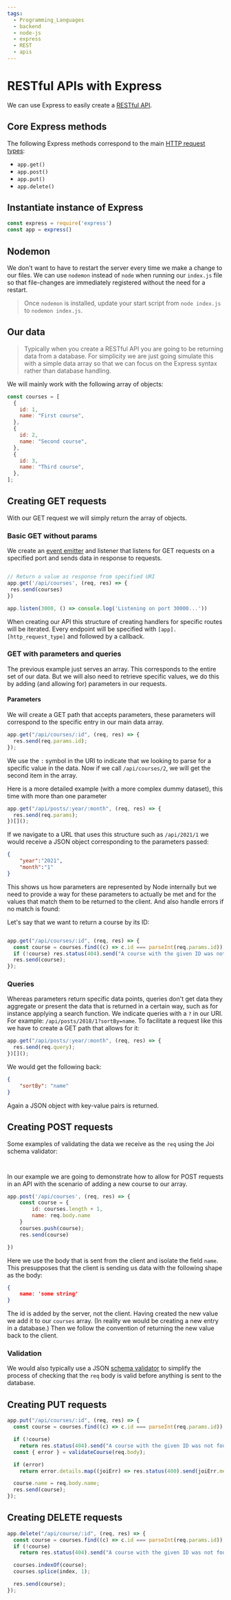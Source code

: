 ```yaml
---
tags:
  - Programming_Languages
  - backend
  - node-js
  - express
  - REST
  - apis
---
```


# RESTful APIs with Express
We can use Express to easily create a [RESTful API](../../Databases/RESTful_APIs.md).

## Core Express methods

The following Express methods correspond to the main [HTTP request types](../../Databases/HTTP%20request%20types.md):

* `app.get()`
* `app.post()`
* `app.put()`
* `app.delete()`

## Instantiate instance of Express

````js
const express = require('express')
const app = express()

````

## Nodemon

We don't want to have to restart the server every time we make a change to our files. We can use `nodemon` instead of `node` when running our `index.js` file so that file-changes are immediately registered without the need for a restart. 

> Once `nodemon` is installed, update your start script from `node index.js` to `nodemon index.js`.

## Our data

> Typically when you create a RESTful API you are going to be returning data from a database. For simplicity we are just going simulate this with a simple data array so that we can focus on the Express syntax rather than database handling.

We will mainly work with the following array of objects:

````js
const courses = [
  {
    id: 1,
    name: "First course",
  },
  {
    id: 2,
    name: "Second course",
  },
  {
    id: 3,
    name: "Third course",
  },
];
````

## Creating GET requests
With our GET request we will simply return the array of objects.

### Basic GET without params

We create an [event emitter](Events%20module.md#event-emitters) and listener that listens for GET requests on a specified port and sends data in response to requests. 

````js

// Return a value as response from specified URI
app.get('/api/courses', (req, res) => {
 res.send(courses)
})

app.listen(3000, () => console.log('Listening on port 30000...'))
````

When creating our API this structure of creating handlers for specific routes will be iterated. Every endpoint will be specified with `[app].[http_request_type]` and followed by a callback.
### GET with parameters and queries

The previous example just serves an array. This corresponds to the entire set of our data. But we will also need to retrieve specific values, we do this by adding (and allowing for) parameters in our requests.

#### Parameters

We will create a GET path that accepts parameters, these parameters will correspond to the specific entry in our main data array. 

````js
app.get("/api/courses/:id", (req, res) => {
  res.send(req.params.id);
});
````

We use the `:` symbol in the URI to indicate that we looking to parse for a specific value in the data. Now if we call `/api/courses/2`, we will get the second item in the array.

Here is a more detailed example (with a more complex dummy dataset), this time with more than one parameter 

````js
app.get("/api/posts/:year/:month", (req, res) => {
  res.send(req.params);
})[]();
````

If we navigate to a URL that uses this structure such as `/api/2021/1` we would receive a JSON object corresponding to the parameters passed:

````json
{
	"year":"2021",
	"month":"1"
}
````

This shows us how parameters are represented by Node internally but we need to provide a way for these parameters to actually be met and for the values that match them to be returned to the client. And also handle errors if no match is found:

Let's say that we want to return a course by its ID:

````js

app.get("/api/courses/:id", (req, res) => {
  const course = courses.find((c) => c.id === parseInt(req.params.id));
  if (!course) res.status(404).send("A course with the given ID was not found");
  res.send(course);
});
````

### Queries

Whereas parameters return specific data points, queries don't get data they aggregate or present the data that is returned in a certain way, such as for instance applying a search function. We indicate queries with a `?` in our URI.
For example: `/api/posts/2018/1?sortBy=name`.
To facilitate a request like  this we have to create a GET path that allows for it:

````js
app.get("/api/posts/:year/:month", (req, res) => {
  res.send(req.query);
})[]();
````

We would get the following back:

````json
{
	"sortBy": "name"
}
````

Again a JSON object with key-value pairs is returned.

## Creating POST requests

Some examples of validating the data we receive as the `req` using the Joi schema validator:

````js



````

In our example we are going to demonstrate how to allow for POST requests in an API with the scenario of adding a new course to our array. 

````js
app.post('/api/courses', (req, res) => {
	const course = {
		id: courses.length + 1,
		name: req.body.name
	}
	courses.push(course);
	res.send(course)

})

````

Here we use the body that is sent from the client and isolate the field `name`. This presupposes that the client is sending us data with the following shape as the body:

````json
{
	name: 'some string'
}	

````

The id is added by the server, not the client. Having created the new value we add it to our `courses` array. (In reality we would be creating a new entry in a database.) Then we follow the convention of returning the new value back to the client. 

### Validation

We would also typically use a JSON [schema validator](Validation.md) to simplify the process of checking that the `req` body is valid before anything is sent to the database. 

## Creating PUT requests

````js
app.put("/api/courses/:id", (req, res) => {
  const course = courses.find((c) => c.id === parseInt(req.params.id));

  if (!course)
    return res.status(404).send("A course with the given ID was not found");
  const { error } = validateCourse(req.body);

  if (error)
    return error.details.map((joiErr) => res.status(400).send(joiErr.message));

  course.name = req.body.name;
  res.send(course);
});

````

## Creating DELETE requests

````js
app.delete("/api/course/:id", (req, res) => {
  const course = courses.find((c) => c.id === parseInt(req.params.id));
  if (!course)
    return res.status(404).send("A course with the given ID was not found");

  courses.indexOf(course);
  courses.splice(index, 1);

  res.send(course);
});

````

